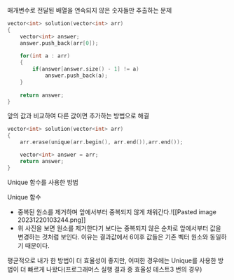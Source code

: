 매개변수로 전달된 배열을 연속되지 않은 숫자들만 추출하는 문제
```C++
vector<int> solution(vector<int> arr) 
{
    vector<int> answer;
    answer.push_back(arr[0]);
    
    for(int a : arr)
    {
        if(answer[answer.size() - 1] != a)
            answer.push_back(a);
    }
    
    return answer;
}
```
앞의 값과 비교하여 다른 값이면 추가하는 방법으로 해결

```C++
vector<int> solution(vector<int> arr) 
{
    arr.erase(unique(arr.begin(), arr.end()),arr.end());

    vector<int> answer = arr;
    return answer;
}
```
Unique 함수를 사용한 방법

Unique 함수
- 중복된 원소를 제거하며 앞에서부터 중복되지 않게 채워간다.![[Pasted image 20231220103244.png]]
- 위 사진을 보면 원소를 제거한다기 보다는 중복되지 않은 순차로 앞에서부터 값을 변경하는 것처럼 보인다. 이유는 결과값에서 6이후 값들은 기존 벡터 원소와 동일하기 때문이다.

평균적으로 내가 한 방법이 더 효율성이 좋지만, 어떠한 경우에는 Unique를 사용한 방법이 더 빠르게 나왔다(프로그래머스 실행 결과 중 효율성 테스트3 번의 경우)
